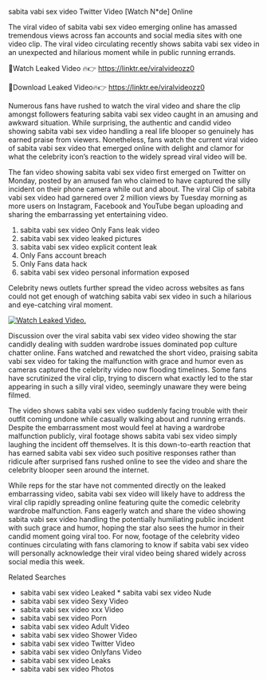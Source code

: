 ﻿sabita vabi sex video Twitter Video [Watch N*de] Online

The viral video of ﻿sabita vabi sex video emerging online has amassed tremendous views across fan accounts and social media sites with one video clip. The viral video circulating recently shows ﻿sabita vabi sex video in an unexpected and hilarious moment while in public running errands. 

🔴Watch Leaked Video 🔥👉  https://linktr.ee/viralvideozz0 

🔴Download Leaked Video🔥👉  https://linktr.ee/viralvideozz0 

Numerous fans have rushed to watch the viral video and share the clip amongst followers featuring ﻿sabita vabi sex video caught in an amusing and awkward situation. While surprising, the authentic and candid video showing ﻿sabita vabi sex video handling a real life blooper so genuinely has earned praise from viewers. Nonetheless, fans watch the current viral video of ﻿sabita vabi sex video that emerged online with delight and clamor for what the celebrity icon’s reaction to the widely spread viral video will be.

The fan video showing ﻿sabita vabi sex video first emerged on Twitter on Monday, posted by an amused fan who claimed to have captured the silly incident on their phone camera while out and about. The viral Clip of ﻿sabita vabi sex video had garnered over 2 million views by Tuesday morning as more users on Instagram, Facebook and YouTube began uploading and sharing the embarrassing yet entertaining video. 

1. ﻿sabita vabi sex video Only Fans leak video
2. ﻿sabita vabi sex video leaked pictures
3. ﻿sabita vabi sex video explicit content leak
4. Only Fans account breach
5. Only Fans data hack
6. ﻿sabita vabi sex video personal information exposed

Celebrity news outlets further spread the video across websites as fans could not get enough of watching ﻿sabita vabi sex video in such a hilarious and eye-catching viral moment. 

[![Watch Leaked Video.](https://miro.medium.com/v2/resize:fit:828/format:webp/1*cilzJN44JGOrTw9NJCrNHA.gif "Watch Leaked Video")](https://linktr.ee/viralvideozz0)

Discussion over the viral ﻿sabita vabi sex video video showing the star candidly dealing with sudden wardrobe issues dominated pop culture chatter online. Fans watched and rewatched the short video, praising ﻿sabita vabi sex video for taking the malfunction with grace and humor even as cameras captured the celebrity video now flooding timelines. Some fans have scrutinized the viral clip, trying to discern what exactly led to the star appearing in such a silly viral video, seemingly unaware they were being filmed.

The video shows ﻿sabita vabi sex video suddenly facing trouble with their outfit coming undone while casually walking about and running errands. Despite the embarrassment most would feel at having a wardrobe malfunction publicly, viral footage shows ﻿sabita vabi sex video simply laughing the incident off themselves. It is this down-to-earth reaction that has earned ﻿sabita vabi sex video such positive responses rather than ridicule after surprised fans rushed online to see the video and share the celebrity blooper seen around the internet.  

While reps for the star have not commented directly on the leaked embarrassing video, ﻿sabita vabi sex video will likely have to address the viral clip rapidly spreading online featuring quite the comedic celebrity wardrobe malfunction. Fans eagerly watch and share the video showing ﻿sabita vabi sex video handling the potentially humiliating public incident with such grace and humor, hoping the star also sees the humor in their candid moment going viral too. For now, footage of the celebrity video continues circulating with fans clamoring to know if ﻿sabita vabi sex video will personally acknowledge their viral video being shared widely across social media this week.

Related Searches
* ﻿sabita vabi sex video Leaked
﻿* sabita vabi sex video Nude
* ﻿sabita vabi sex video Sexy Video
* ﻿sabita vabi sex video xxx Video
* ﻿sabita vabi sex video Porn
* ﻿sabita vabi sex video Adult Video
* ﻿sabita vabi sex video Shower Video
* ﻿sabita vabi sex video Twitter Video
* ﻿sabita vabi sex video Onlyfans Video
* ﻿sabita vabi sex video Leaks
* ﻿sabita vabi sex video Photos